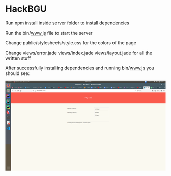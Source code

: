 # HackBGU

Run npm install inside server folder to install dependencies


Run the bin/www.js file to start the server

Change public/stylesheets/style.css for the colors of the page

Change views/error.jade views/index.jade views/layout.jade for all the written stuff

After successfully installing dependencies and running bin/www.js you should see:

![Image](Screenshot.png)
